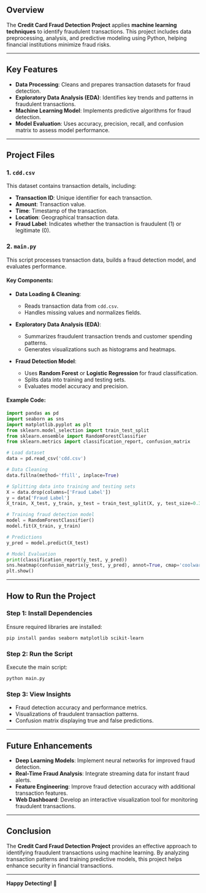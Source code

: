 ## Overview

The **Credit Card Fraud Detection Project** applies **machine learning techniques** to identify fraudulent transactions. This project includes data preprocessing, analysis, and predictive modeling using Python, helping financial institutions minimize fraud risks.

---

## Key Features

- **Data Processing**: Cleans and prepares transaction datasets for fraud detection.
- **Exploratory Data Analysis (EDA)**: Identifies key trends and patterns in fraudulent transactions.
- **Machine Learning Model**: Implements predictive algorithms for fraud detection.
- **Model Evaluation**: Uses accuracy, precision, recall, and confusion matrix to assess model performance.

---

## Project Files

### 1. `cdd.csv`
This dataset contains transaction details, including:
- **Transaction ID**: Unique identifier for each transaction.
- **Amount**: Transaction value.
- **Time**: Timestamp of the transaction.
- **Location**: Geographical transaction data.
- **Fraud Label**: Indicates whether the transaction is fraudulent (1) or legitimate (0).

### 2. `main.py`
This script processes transaction data, builds a fraud detection model, and evaluates performance.

#### Key Components:

- **Data Loading & Cleaning**:
  - Reads transaction data from `cdd.csv`.
  - Handles missing values and normalizes fields.

- **Exploratory Data Analysis (EDA)**:
  - Summarizes fraudulent transaction trends and customer spending patterns.
  - Generates visualizations such as histograms and heatmaps.

- **Fraud Detection Model**:
  - Uses **Random Forest** or **Logistic Regression** for fraud classification.
  - Splits data into training and testing sets.
  - Evaluates model accuracy and precision.

#### Example Code:
```python
import pandas as pd
import seaborn as sns
import matplotlib.pyplot as plt
from sklearn.model_selection import train_test_split
from sklearn.ensemble import RandomForestClassifier
from sklearn.metrics import classification_report, confusion_matrix

# Load dataset
data = pd.read_csv('cdd.csv')

# Data Cleaning
data.fillna(method='ffill', inplace=True)

# Splitting data into training and testing sets
X = data.drop(columns=['Fraud Label'])
y = data['Fraud Label']
X_train, X_test, y_train, y_test = train_test_split(X, y, test_size=0.3, random_state=42)

# Training fraud detection model
model = RandomForestClassifier()
model.fit(X_train, y_train)

# Predictions
y_pred = model.predict(X_test)

# Model Evaluation
print(classification_report(y_test, y_pred))
sns.heatmap(confusion_matrix(y_test, y_pred), annot=True, cmap='coolwarm')
plt.show()
```

---

## How to Run the Project

### Step 1: Install Dependencies
Ensure required libraries are installed:
```bash
pip install pandas seaborn matplotlib scikit-learn
```

### Step 2: Run the Script
Execute the main script:
```bash
python main.py
```

### Step 3: View Insights
- Fraud detection accuracy and performance metrics.
- Visualizations of fraudulent transaction patterns.
- Confusion matrix displaying true and false predictions.

---

## Future Enhancements

- **Deep Learning Models**: Implement neural networks for improved fraud detection.
- **Real-Time Fraud Analysis**: Integrate streaming data for instant fraud alerts.
- **Feature Engineering**: Improve fraud detection accuracy with additional transaction features.
- **Web Dashboard**: Develop an interactive visualization tool for monitoring fraudulent transactions.

---

## Conclusion

The **Credit Card Fraud Detection Project** provides an effective approach to identifying fraudulent transactions using machine learning. By analyzing transaction patterns and training predictive models, this project helps enhance security in financial transactions.

---

**Happy Detecting! 🚀**

